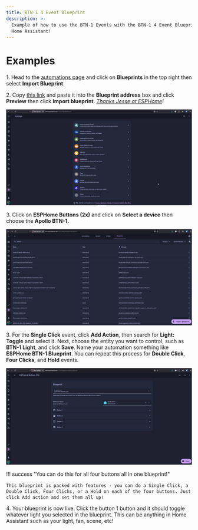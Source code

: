 ```yaml
---
title: BTN-1 4 Event Blueprint
description: >-
  Example of how to use the BTN-1 Events with the BTN-1 4 Event Blueprint in
  Home Assistant!
---
```

# Examples

1\. Head to the <a href="http://homeassistant.local:8123/config/automation/dashboard" target="_blank" rel="noreferrer nofollow noopener">automations page</a> and click on **Blueprints** in the top right then select **Import Blueprint**.

2\. Copy <a href="https://github.com/jesserockz/blueprints/blob/main/esphome-button-4x.yaml" target="_blank" rel="noreferrer nofollow noopener">this link</a> and paste it into the **Blueprint address** box and click **Preview** then click **Import blueprint**. <a href="https://github.com/jesserockz/blueprints/blob/main/LICENSE" target="_blank" rel="noreferrer nofollow noopener"><em>Thanks Jesse at ESPHome</em></a>*!*

![](../../../assets/btn-1-example-gif-3.gif)

3\. Click on **ESPHome Buttons (2x)** and click on **Select a device** then choose the **Apollo BTN-1.**

![](../../../assets/btn-1-example-gif-4.gif)

3\. For the **Single Click** event, click **Add Action**, then search for **Light: Toggle** and select it. Next, choose the entity you want to control, such as **BTN-1 Light**, and click **Save**. Name your automation something like **ESPHome BTN-1 Blueprint**. You can repeat this process for **Double Click**, **Four Clicks**, and **Hold** events.

![](../../../assets/btn-1-example-gif-5.gif)

!!! success "You can do this for all four buttons all in one blueprint!"

    This blueprint is packed with features - you can do a Single Click, a Double Click, Four Clicks, or a Hold on each of the four buttons. Just click Add action and set them all up!

4\. Your blueprint is now live. Click the button 1 button and it should toggle whatever light you selected in the blueprint. This can be anything in Home Assistant such as your light, fan, scene, etc!